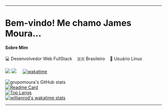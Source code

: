 <!--
**grupomoura/grupomoura** is a ✨ _special_ ✨ repository because its `README.md` (this file) appears on your GitHub profile.
Here are some ideas to get you started:
- 🔭 I’m currently working on ...
- 🌱 I’m currently learning ...
- 👯 I’m looking to collaborate on ...
- 🤔 I’m looking for help with ...
- 💬 Ask me about ...
- 📫 How to reach me: ...
- 😄 Pronouns: ...
- ⚡ Fun fact: ...
-->

----------------------------------------------------------------------------

# Bem-vindo! Me chamo James Moura...
#### Sobre Mim ####
💻 Desenvolvedor Web FullStack &nbsp;&nbsp; 🇧🇷 Brasileiro &nbsp;&nbsp; 🐧 Usuário Linux <br />
<br />
[<img src="https://img.shields.io/badge/twitter-%231DA1F2.svg?&style=for-the-badge&logo=twitter&logoColor=white" />](hhttps://twitter.com/WesleyAAlves1)
[<img src = "https://img.shields.io/badge/instagram-%23E4405F.svg?&style=for-the-badge&logo=instagram&logoColor=white">](https://www.instagram.com/wesleyaalvez) &nbsp;&nbsp;&nbsp;
[![wakatime](https://wakatime.com/badge/user/57b18355-951e-4717-828c-85840f6d39e3.svg?style=for-the-badge)](https://wakatime.com/@57b18355-951e-4717-828c-85840f6d39e3)
<br /><br />
![grupomoura's GitHub stats](https://github-readme-stats.vercel.app/api?username=grupomoura&show_icons=true&include_all_commits=true&count_private=true&theme=tokyonight&bg_color=transparent)
<br />
[![Readme Card](https://github-readme-stats.vercel.app/api/pin/?username=grupomoura&repo=emacs-init)](https://github.com/grupomoura/cors-anywhere)
<br />
[![Top Langs](https://github-readme-stats.vercel.app/api/top-langs/?username=anuraghazra&langs_count=4&hide_title=true)](https://github.com/anuraghazra/github-readme-stats)
<br />
[![willianrod's wakatime stats](https://github-readme-stats.vercel.app/api/wakatime?username=grupomoura)](https://github.com/anuraghazra/github-readme-stats)

----------------------------------------------------------------------------------
